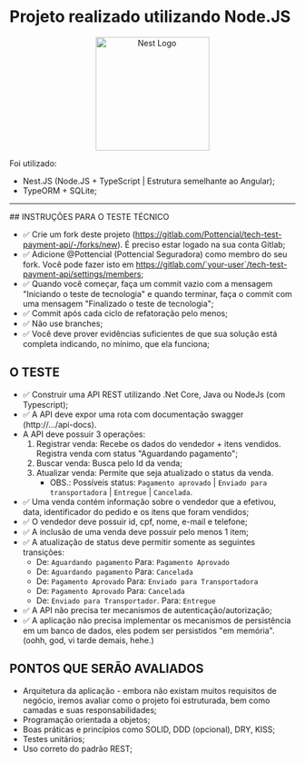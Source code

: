 <h1>Projeto realizado utilizando Node.JS</h1>
<p align="center">
  <a href="http://nestjs.com/" target="blank"><img src="https://nestjs.com/img/logo-small.svg" width="200" alt="Nest Logo" /></a>
</p>

Foi utilizado:
* Nest.JS (Node.JS + TypeScript | Estrutura semelhante ao Angular);
* TypeORM + SQLite;

<hr>
## INSTRUÇÕES PARA O TESTE TÉCNICO

- ✅ Crie um fork deste projeto (https://gitlab.com/Pottencial/tech-test-payment-api/-/forks/new). É preciso estar logado na sua conta Gitlab;
- ✅ Adicione @Pottencial (Pottencial Seguradora) como membro do seu fork. Você pode fazer isto em  https://gitlab.com/`your-user`/tech-test-payment-api/settings/members;
 - ✅ Quando você começar, faça um commit vazio com a mensagem "Iniciando o teste de tecnologia" e quando terminar, faça o commit com uma mensagem "Finalizado o teste de tecnologia";
 - ✅ Commit após cada ciclo de refatoração pelo menos;
 - ✅ Não use branches;
 - ✅ Você deve prover evidências suficientes de que sua solução está completa indicando, no mínimo, que ela funciona;

## O TESTE
- ✅ Construir uma API REST utilizando .Net Core, Java ou NodeJs (com Typescript);
- ✅ A API deve expor uma rota com documentação swagger (http://.../api-docs).
- A API deve possuir 3 operações:
  1) Registrar venda: Recebe os dados do vendedor + itens vendidos. Registra venda com status "Aguardando pagamento";
  2) Buscar venda: Busca pelo Id da venda;
  3) Atualizar venda: Permite que seja atualizado o status da venda.
     * OBS.: Possíveis status: `Pagamento aprovado` | `Enviado para transportadora` | `Entregue` | `Cancelada`.
- ✅ Uma venda contém informação sobre o vendedor que a efetivou, data, identificador do pedido e os itens que foram vendidos;
- ✅ O vendedor deve possuir id, cpf, nome, e-mail e telefone;
- ✅ A inclusão de uma venda deve possuir pelo menos 1 item;
- ✅ A atualização de status deve permitir somente as seguintes transições: 
  - De: `Aguardando pagamento` Para: `Pagamento Aprovado`
  - De: `Aguardando pagamento` Para: `Cancelada`
  - De: `Pagamento Aprovado` Para: `Enviado para Transportadora`
  - De: `Pagamento Aprovado` Para: `Cancelada`
  - De: `Enviado para Transportador`. Para: `Entregue`
- ✅ A API não precisa ter mecanismos de autenticação/autorização;
- ✅ A aplicação não precisa implementar os mecanismos de persistência em um banco de dados, eles podem ser persistidos "em memória". (oohh, god, vi tarde demais, hehe.)

## PONTOS QUE SERÃO AVALIADOS
- Arquitetura da aplicação - embora não existam muitos requisitos de negócio, iremos avaliar como o projeto foi estruturada, bem como camadas e suas responsabilidades;
- Programação orientada a objetos;
- Boas práticas e princípios como SOLID, DDD (opcional), DRY, KISS;
- Testes unitários;
- Uso correto do padrão REST;

